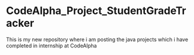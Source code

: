 # CodeAlpha_Project_StudentGradeTracker
This is my new repository where i am posting the java projects which i have completed in internship at CodeAlpha
